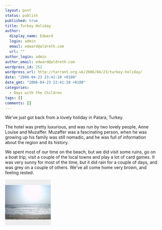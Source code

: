 ```yaml
---
layout: post
status: publish
published: true
title: Turkey Holiday
author:
  display_name: Edward
  login: admin
  email: edward@aldreth.com
  url: ""
author_login: admin
author_email: edward@aldreth.com
wordpress_id: 252
wordpress_url: http://tarrant.org.uk/2006/04/23/turkey-holiday/
date: "2006-04-23 23:41:10 +0100"
date_gmt: "2006-04-23 22:41:10 +0100"
categories:
  - Days with the Children
tags: []
comments: []
---
```


We\'ve just got back from a lovely holiday in Patara, Turkey.

The hotel was pretty luxurious, and was run by two lovely people, Anne
Louise and Muzaffer. Muzaffer was a fascinating person, when he was
growing up his family was still nomadic, and he was full of information
about the region and its history.

We spent most of our time on the beach, but we did visit some ruins, go
on a boat trip, visit a couple of the local towns and play a lot of card
games. It was very sunny for most of the time, but it did rain for a
couple of days, and was grey on a couple of others. We\'ve all come home
very brown, and feeling rested.

<!-- TODO: improve photo & add gallery -->

![Turkey](/assets/images/2006-04-23/turkey.jpg "Turkey")
